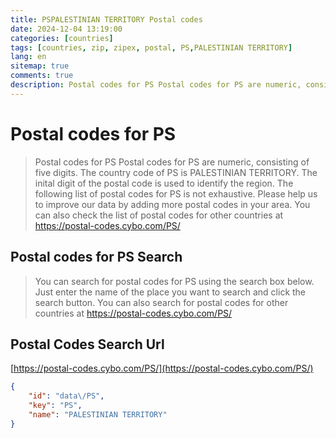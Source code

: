```yaml
---
title: PSPALESTINIAN TERRITORY Postal codes 
date: 2024-12-04 13:19:00
categories: [countries]
tags: [countries, zip, zipex, postal, PS,PALESTINIAN TERRITORY]
lang: en
sitemap: true
comments: true
description: Postal codes for PS Postal codes for PS are numeric, consisting of five digits. The country code of PS is PALESTINIAN TERRITORY. The inital digit of the postal code is used to identify the region. The following list of postal codes for PS is not exhaustive. Please help us to improve our data by adding more postal codes in your area. You can also check the list of postal codes for other countries at https://postal-codes.cybo.com/PS/
---
```


# Postal codes for PS
> Postal codes for PS Postal codes for PS are numeric, consisting of five digits. The country code of PS is PALESTINIAN TERRITORY. The inital digit of the postal code is used to identify the region. The following list of postal codes for PS is not exhaustive. Please help us to improve our data by adding more postal codes in your area. You can also check the list of postal codes for other countries at https://postal-codes.cybo.com/PS/

## Postal codes for PS Search 
> You can search for postal codes for PS using the search box below. Just enter the name of the place you want to search and click the search button. You can also search for postal codes for other countries at https://postal-codes.cybo.com/PS/

## Postal Codes Search Url

[https://postal-codes.cybo.com/PS/](https://postal-codes.cybo.com/PS/)
```json
{
    "id": "data\/PS",
    "key": "PS",
    "name": "PALESTINIAN TERRITORY"
}
```
